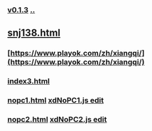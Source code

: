 
### [v0.1.3](https://github.com/littleflute/cchess/edit/master/play/readme.md) [..](..)
## [snj138.html](snj138.html)
### [https://www.playok.com/zh/xiangqi/](https://www.playok.com/zh/xiangqi/)
### [index3.html](index3.html)
### [nopc1.html](nopc1.html) [xdNoPC1.js edit](https://github.com/littleflute/cchess/edit/master/play/xdNoPC1.js)
### [nopc2.html](nopc2.html) [xdNoPC2.js edit](https://github.com/littleflute/cchess/edit/master/play/xdNoPC2.js)
